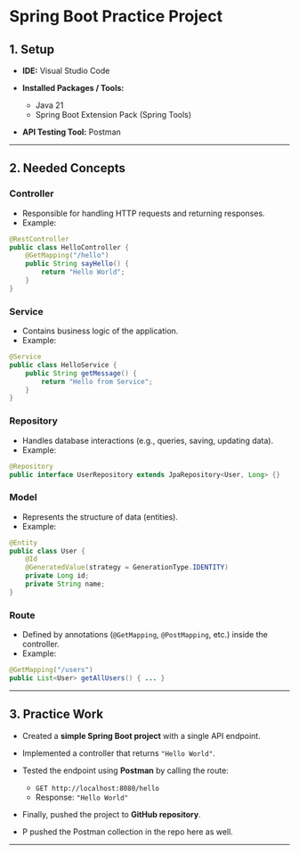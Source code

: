 # Spring Boot Practice Project

## 1. Setup

* **IDE:** Visual Studio Code
* **Installed Packages / Tools:**

  * Java 21
  * Spring Boot Extension Pack (Spring Tools)
* **API Testing Tool:** Postman

---

## 2. Needed Concepts

### Controller

* Responsible for handling HTTP requests and returning responses.
* Example:

```java
@RestController
public class HelloController {
    @GetMapping("/hello")
    public String sayHello() {
        return "Hello World";
    }
}
```

### Service

* Contains business logic of the application.
* Example:

```java
@Service
public class HelloService {
    public String getMessage() {
        return "Hello from Service";
    }
}
```

### Repository

* Handles database interactions (e.g., queries, saving, updating data).
* Example:

```java
@Repository
public interface UserRepository extends JpaRepository<User, Long> {}
```

### Model

* Represents the structure of data (entities).
* Example:

```java
@Entity
public class User {
    @Id
    @GeneratedValue(strategy = GenerationType.IDENTITY)
    private Long id;
    private String name;
}
```

### Route

* Defined by annotations (`@GetMapping`, `@PostMapping`, etc.) inside the controller.
* Example:

```java
@GetMapping("/users")
public List<User> getAllUsers() { ... }
```

---

## 3. Practice Work

* Created a **simple Spring Boot project** with a single API endpoint.
* Implemented a controller that returns `"Hello World"`.
* Tested the endpoint using **Postman** by calling the route:

  * `GET http://localhost:8080/hello`
  * Response: `"Hello World"`
   
* Finally, pushed the project to **GitHub repository**.
* P pushed the Postman collection in the repo here as well.

---

